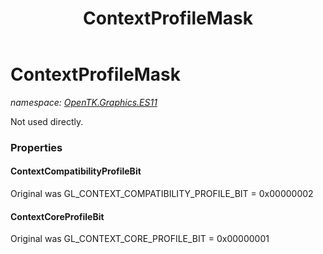 ﻿---
title: ContextProfileMask
---

# ContextProfileMask
_namespace: [OpenTK.Graphics.ES11](N-OpenTK.Graphics.ES11.html)_

Not used directly.



### Properties

#### ContextCompatibilityProfileBit
Original was GL_CONTEXT_COMPATIBILITY_PROFILE_BIT = 0x00000002
#### ContextCoreProfileBit
Original was GL_CONTEXT_CORE_PROFILE_BIT = 0x00000001

